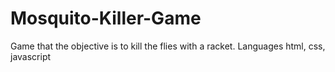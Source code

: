 # Mosquito-Killer-Game
Game that the objective is to kill the flies with a racket. Languages html, css, javascript
